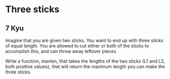 # Three sticks
## 7 Kyu

Imagine that you are given two sticks. You want to end up with three sticks of equal length. You are allowed to cut either or both of the sticks to accomplish this, and can throw away leftover pieces.

Write a function, maxlen, that takes the lengths of the two sticks (L1 and L2, both positive values), that will return the maximum length you can make the three sticks.




